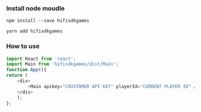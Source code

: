 ### Install node moudle
```shell
npm install --save hifisdkgames
```
```shell
yarn add hifisdkgames
```
### How to use
```ts
import React from 'react';
import Main from 'hifisdkgames/dist/Main';
function App(){
return (
    <div>
        <Main apikey="COUSTOMER API KEY" playerId="CURRENT PLAYER ID" ∕>
    <∕div>
    );
};
```